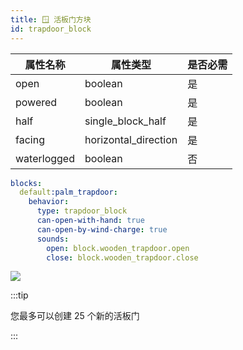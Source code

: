 ```yaml
---
title: 🪟 活板门方块
id: trapdoor_block
---
```


| 属性名称 | 属性类型 | 是否必需 |
|---|---|---|
| open | boolean | 是 |
| powered | boolean | 是 |
| half | single_block_half | 是 |
| facing | horizontal_direction | 是 |
| waterlogged | boolean | 否 |

```yaml
blocks:
  default:palm_trapdoor:
    behavior:
      type: trapdoor_block
      can-open-with-hand: true
      can-open-by-wind-charge: true
      sounds:
        open: block.wooden_trapdoor.open
        close: block.wooden_trapdoor.close
```

![](/img/trapdoor_block.png)

:::tip

您最多可以创建 25 个新的活板门

:::
